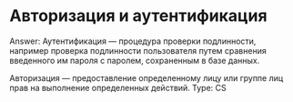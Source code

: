 # Авторизация и аутентификация

Answer: Аутентификация — процедура проверки подлинности, например проверка подлинности пользователя путем сравнения введенного им пароля с паролем, сохраненным в базе данных. 

Авторизация — предоставление определенному лицу или группе лиц прав на выполнение определенных действий.
Type: CS